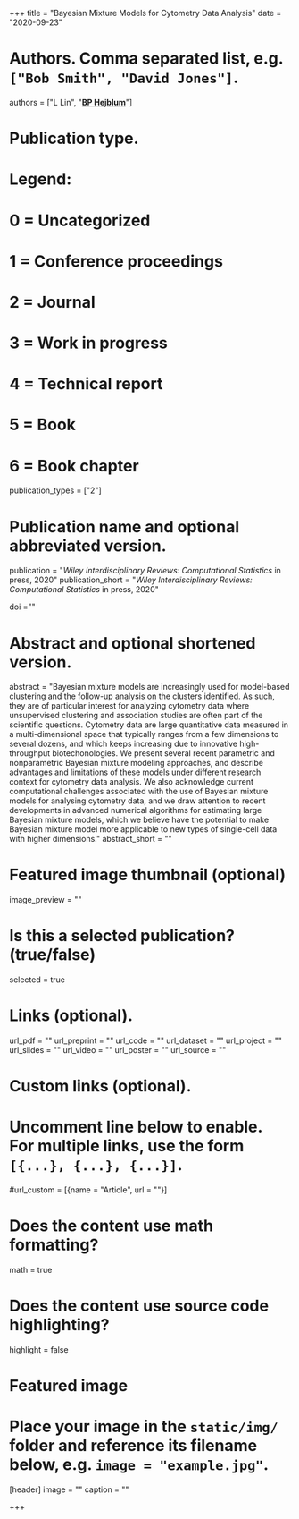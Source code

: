 +++
title = "Bayesian Mixture Models for Cytometry Data Analysis"
date = "2020-09-23"


# Authors. Comma separated list, e.g. `["Bob Smith", "David Jones"]`.
authors = ["L Lin", "<u>**BP Hejblum**</u>"]
# Publication type.
# Legend:
# 0 = Uncategorized
# 1 = Conference proceedings
# 2 = Journal
# 3 = Work in progress
# 4 = Technical report
# 5 = Book
# 6 = Book chapter
publication_types = ["2"]

# Publication name and optional abbreviated version.
publication = "*Wiley Interdisciplinary Reviews: Computational Statistics* in press, 2020"
publication_short = "*Wiley Interdisciplinary Reviews: Computational Statistics* in press, 2020"

doi =""

# Abstract and optional shortened version.
abstract = "Bayesian mixture models are increasingly used for model-based clustering and the follow-up analysis on the clusters identified. As such, they are of particular interest for analyzing cytometry data where unsupervised clustering and association studies are often part of the scientific questions. Cytometry data are large quantitative data measured in a multi-dimensional space that typically ranges from a few dimensions to several dozens, and which keeps increasing due to innovative high-throughput biotechonologies. We present several recent parametric and nonparametric Bayesian mixture modeling approaches, and describe advantages and limitations of these models under different research context for cytometry data analysis. We also acknowledge current computational challenges associated with the use of Bayesian mixture models for analysing cytometry data, and we draw attention to recent developments in advanced numerical algorithms for estimating large Bayesian mixture models, which we believe have the potential to make Bayesian mixture model more applicable to new types of single-cell data with higher dimensions."
abstract_short = ""

# Featured image thumbnail (optional)
image_preview = ""

# Is this a selected publication? (true/false)
selected = true

# Links (optional).
url_pdf = ""
url_preprint = ""
url_code = ""
url_dataset = ""
url_project = ""
url_slides = ""
url_video = ""
url_poster = ""
url_source = ""

# Custom links (optional).
# Uncomment line below to enable. For multiple links, use the form `[{...}, {...}, {...}]`.
#url_custom = [{name = "Article", url = ""}]


# Does the content use math formatting?
math = true

# Does the content use source code highlighting?
highlight = false

# Featured image
# Place your image in the `static/img/` folder and reference its filename below, e.g. `image = "example.jpg"`.
[header]
image = ""
caption = ""

+++
